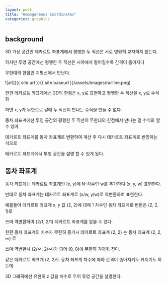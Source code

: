 ```yaml
---
layout: post
title: "Homogeneous Coordinates"
categories: graphics
---
```


## background

3D 가상 공간인 데카르트 좌표계에서 평행한 두 직선은 서로 영원히 교차하지 않는다.

하지만 투영 공간에선 평행한 두 직선은 시야에서 멀어질수록 간격이 좁아지다

무한대의 한점인 지평선에서 만난다. 

![alt]({{ site.url }}{{ site.baseurl }}/assets/images/railline.png)

한편 데카르트 좌표계에선 2D의 한점은 x, y로 표현하고 평행한 두 직선을 x, y로 수식화 

하면 x, y가 무한으로 갈때 두 직선이 만나는 수식을 만들 수 없다.

동차 좌표계에선 투영 공간의 평행한 두 직선이 무한대의 한점에서 만나는 걸 수식화 할 수 있어

데카르트 좌표계를 동차 좌표계로 변환하여 계산 후 다시 데카르트 좌표계로 반영하는 식으로 

테카르트 좌표계에서 투영 공간을 설명 할 수 있게 됬다.


## 동차 좌표계

동차 좌표계는 데카르트 좌표계인 (x, y)에 N-차수인 w를 추가하여 (x, y, w) 표현한다.

반대로 동차 좌표계는 데카르트 좌표계로 (x/w, y/w)로 역변환하여 표현한다.

예를들어 데카르트 좌표계 x, y 값 (2, 2)에 대해 1 차수인 동차 좌표계로 변환은 (2, 2, 1)로 

쓰며 역변환하여 (2/1, 2/1) 데카르트 좌표계를 얻을 수 있다.

한편 동차 좌표계의 차수가 무한히 증가시 데카르트 좌표계 (2, 2) 는 동차 좌표계 (2, 2, ∞) 로 

쓰며 역변환시 (2/∞, 2/∞)가 되어 (0, 0)에 무한히 가까워 진다.

같은 데카르트 좌표계 (2, 2)도 동차 좌표계 차수에 따라 간격이 좁아지키도 커지기도 하는데 

3D 그래픽에선 유한의 z 값을 차수로 두어 투영 공간을 설명한다.





